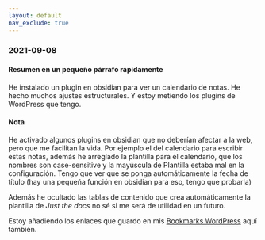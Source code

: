 ```yaml
---
layout: default
nav_exclude: true
---
```

### 2021-09-08

#### Resumen en un pequeño párrafo rápidamente
He instalado un plugin en obsidian para ver un calendario de notas. He hecho muchos ajustes estructurales. Y estoy metiendo los plugins de WordPress que tengo.

#### Nota
He activado algunos plugins en obsidian que no deberían afectar a la web, pero que me facilitan la vida. Por ejemplo el del calendario para escribir estas notas, además he arreglado la plantilla para el calendario, que los nombres son case-sensitive y la mayúscula de Plantilla estaba mal en la configuración. Tengo que ver que se ponga automáticamente la fecha de título (hay una pequeña función en obsidian para eso, tengo que probarla)

Además he ocultado las tablas de contenido que crea automáticamente la plantilla de _Just the docs_ no sé si me será de utilidad en un futuro.

Estoy añadiendo los enlaces que guardo en mis [Bookmarks WordPress](./Notas/bookmarks_wordpress.md) aquí también.